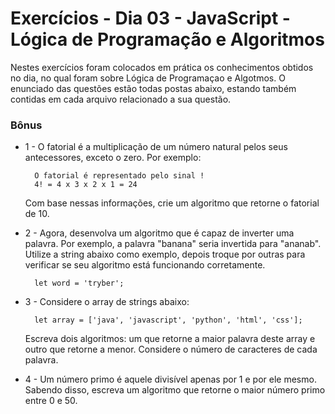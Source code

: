 # Exercícios - Dia 03 - JavaScript - Lógica de Programação e Algoritmos

Nestes exercícios foram colocados em prática os conhecimentos obtidos no dia, no qual foram sobre Lógica de Programaçao e Algotmos. O enunciado das questões estão todas postas abaixo, estando também contidas em cada arquivo relacionado a sua questão.

### Bônus ###

- 1 - O fatorial é a multiplicação de um número natural pelos seus antecessores, exceto o zero. Por exemplo:

        O fatorial é representado pelo sinal !
        4! = 4 x 3 x 2 x 1 = 24

    Com base nessas informações, crie um algoritmo que retorne o fatorial de 10.

- 2 - Agora, desenvolva um algoritmo que é capaz de inverter uma palavra. Por exemplo, a palavra "banana" seria invertida para "ananab". Utilize a string abaixo como exemplo, depois troque por outras para verificar se seu algoritmo está funcionando corretamente.

        let word = 'tryber';

- 3 - Considere o array de strings abaixo:

        let array = ['java', 'javascript', 'python', 'html', 'css'];
    
    Escreva dois algoritmos: um que retorne a maior palavra deste array e outro que retorne a menor. Considere o número de caracteres de cada palavra.

- 4 - Um número primo é aquele divisível apenas por 1 e por ele mesmo. Sabendo disso, escreva um algoritmo que retorne o maior número primo entre 0 e 50.
